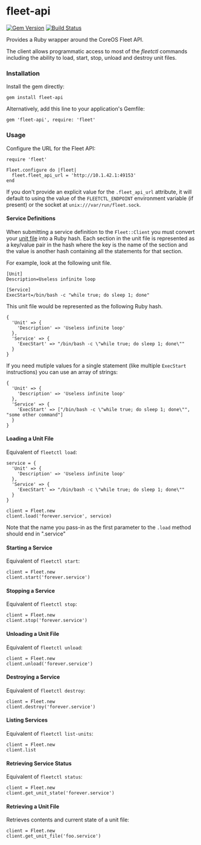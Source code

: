 fleet-api
=========

[![Gem Version](https://badge.fury.io/rb/fleet-api.svg)](http://badge.fury.io/rb/fleet-api)
[![Build Status](https://api.shippable.com/projects/540e7b283479c5ea8f9ebd66/badge?branchName=master)](https://app.shippable.com/projects/540e7b283479c5ea8f9ebd66/builds/latest)

Provides a Ruby wrapper around the CoreOS Fleet API.

The client allows programmatic access to most of the *fleetctl* commands including the ability to load, start, stop, unload and destroy unit files.

### Installation

Install the gem directly:

    gem install fleet-api

Alternatively, add this line to your application's Gemfile:

    gem 'fleet-api', require: 'fleet'


### Usage

Configure the URL for the Fleet API:

    require 'fleet'

    Fleet.configure do |fleet|
      fleet.fleet_api_url = 'http://10.1.42.1:49153'
    end

If you don't provide an explicit value for the `.fleet_api_url` attribute, it will default to using the value of the `FLEETCTL_ENDPOINT` environment variable (if present) or the socket at `unix:///var/run/fleet.sock`.


#### Service Definitions

When submitting a service definition to the `Fleet::Client` you must convert your [unit file](http://www.freedesktop.org/software/systemd/man/systemd.unit.html) into a Ruby hash. Each section in the unit file is represented as a key/value pair in the hash where the key is the name of the section and the value is another hash containing all the statements for that section.

For example, look at the following unit file.

	[Unit]
	Description=Useless infinite loop
	
	[Service]
	ExecStart=/bin/bash -c "while true; do sleep 1; done"

This unit file would be represented as the following Ruby hash.
	
	{
	  'Unit' => {
	    'Description' => 'Useless infinite loop'
	  },
	  'Service' => {
	    'ExecStart' => "/bin/bash -c \"while true; do sleep 1; done\""
	  }
	}

If you need mutiple values for a single statement (like multiple `ExecStart` instructions) you can use an array of strings:

    {
      'Unit' => {
        'Description' => 'Useless infinite loop'
      },
      'Service' => {
        'ExecStart' => ["/bin/bash -c \"while true; do sleep 1; done\"", "some other command"]
      }
    }
	
#### Loading a Unit File

Equivalent of `fleetctl load`:

	service = {
	  'Unit' => {
	    'Description' => 'Useless infinite loop'
	  },
	  'Service' => {
	    'ExecStart' => "/bin/bash -c \"while true; do sleep 1; done\""
	  }
	}
	
	client = Fleet.new
	client.load('forever.service', service)
	
Note that the name you pass-in as the first parameter to the `.load` method should end in ".service"

#### Starting a Service

Equivalent of `fleetctl start`:

    client = Fleet.new
    client.start('forever.service')
    
#### Stopping a Service

Equivalent of `fleetctl stop`:

    client = Fleet.new
    client.stop('forever.service')

#### Unloading a Unit File

Equivalent of `fleetctl unload`:

    client = Fleet.new
    client.unload('forever.service')
    
#### Destroying a Service

Equivalent of `fleetctl destroy`:

    client = Fleet.new
    client.destroy('forever.service')
    
#### Listing Services

Equivalent of `fleetctl list-units`:

    client = Fleet.new
    client.list

#### Retrieving Service Status

Equivalent of `fleetctl status`:

    client = Fleet.new
    client.get_unit_state('forever.service')

#### Retrieving a Unit File

Retrieves contents and current state of a unit file:

    client = Fleet.new
    client.get_unit_file('foo.service')
